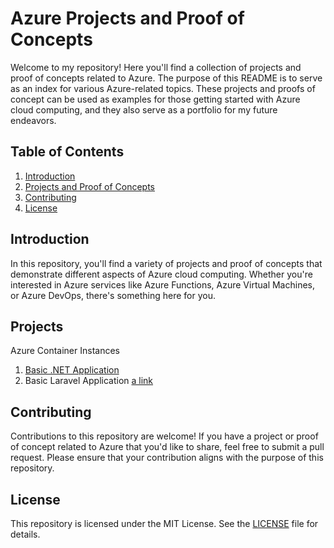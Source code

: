 # Azure Projects and Proof of Concepts

Welcome to my repository! Here you'll find a collection of projects and proof of concepts related to Azure. The purpose of this README is to serve as an index for various Azure-related topics. These projects and proofs of concept can be used as examples for those getting started with Azure cloud computing, and they also serve as a portfolio for my future endeavors.

## Table of Contents

1. [Introduction](#introduction)
2. [Projects and Proof of Concepts](#projects)
3. [Contributing](#contributing)
4. [License](#license)

## Introduction

In this repository, you'll find a variety of projects and proof of concepts that demonstrate different aspects of Azure cloud computing. Whether you're interested in Azure services like Azure Functions, Azure Virtual Machines, or Azure DevOps, there's something here for you.

## Projects

Azure Container Instances
1. [Basic .NET Application](https://github.com/HugoGomezArenas/az-containers-basic-csharp)
2. Basic Laravel Application [a link](https://github.com/HugoGomezArenas/az-containers-basic-laravel)

## Contributing

Contributions to this repository are welcome! If you have a project or proof of concept related to Azure that you'd like to share, feel free to submit a pull request. Please ensure that your contribution aligns with the purpose of this repository.

## License

This repository is licensed under the MIT License. See the [LICENSE](LICENSE) file for details.
